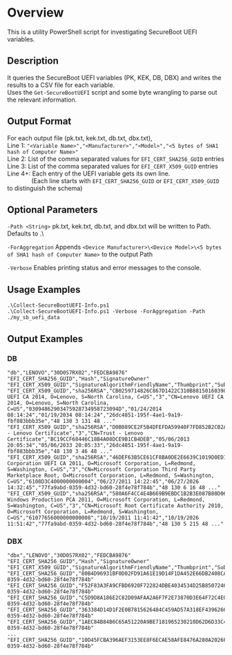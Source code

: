 
# Overview

This is a utility PowerShell script for investigating SecureBoot UEFI variables.

## Description

It queries the SecureBoot UEFI variables (PK, KEK, DB, DBX) and writes the results to a CSV file for each variable.  
Uses the `Get-SecureBootUEFI` script and some byte wrangling to parse out the relevant information.

## Output Format

For each output file (pk.txt, kek.txt, db.txt, dbx.txt),  
Line 1: `"<Variable Name>","<Manufacturer>","<Model>","<5 bytes of SHA1 hash of Computer Name>"`  
Line 2: List of the comma separated values for `EFI_CERT_SHA256_GUID` entries  
Line 3: List of the comma separated values for `EFI_CERT_X509_GUID` entries  
Line 4+: Each entry of the UEFI variable gets its own line.  
&emsp;&emsp;&emsp;&emsp;(Each line starts with `EFI_CERT_SHA256_GUID` or `EFI_CERT_X509_GUID` to distinguish the schema)  

## Optional Parameters

`-Path <String>` pk.txt, kek.txt, db.txt, and dbx.txt will be written to Path. Defaults to .\

`-ForAggregation` Appends `<Device Manufacturer>\<Device Model>\<5 bytes of SHA1 hash of Computer Name>` to the output Path

`-Verbose` Enables printing status and error messages to the console.

## Usage Examples

`.\Collect-SecureBootUEFI-Info.ps1`  
`.\Collect-SecureBootUEFI-Info.ps1 -Verbose -ForAggregation -Path ./my_sb_uefi_data`

## Output Examples

### DB

```
"db","LENOVO","30D0S7RX02","FEDCBA9876"
"EFI_CERT_SHA256_GUID","Hash","SignatureOwner"
"EFI_CERT_X509_GUID","SignatureAlgorithmFriendlyName","Thumbprint","Subject","Version","Issuer","SerialNumber","NotBefore","NotAfter","SignatureOwner","RawData"
"EFI_CERT_X509_GUID","sha256RSA","CB0259714826C867D1422C310B88150160398F0B","CN=Lenovo UEFI CA 2014, O=Lenovo, S=North Carolina, C=US","3","CN=Lenovo UEFI CA 2014, O=Lenovo, S=North Carolina, C=US","03094862903475928734958723094D","01/24/2014 08:14:24","01/19/2034 08:14:24","26dc4851-195f-4ae1-9a19-fbf883bbb35e","48 130 3 131 48 ..."
"EFI_CERT_X509_GUID","sha256RSA","D0B089CE2F5B4DFEFDA59940F7FD852B2CB2A6CB","CN=Trust - Lenovo Certificate","3","CN=Trust - Lenovo Certificate","BC19CCF68446C18B4A08DCE9B1CB4DEB","05/06/2013 20:05:34","05/06/2033 20:05:33","26dc4851-195f-4ae1-9a19-fbf883bbb35e","48 130 3 46 48 ..."
"EFI_CERT_X509_GUID","sha256RSA","46DEF63B5CE61CF8BA0DE2E6639C1019D0ED14F3","CN=Microsoft Corporation UEFI CA 2011, O=Microsoft Corporation, L=Redmond, S=Washington, C=US","3","CN=Microsoft Corporation Third Party Marketplace Root, O=Microsoft Corporation, L=Redmond, S=Washington, C=US","6108D3C4000000000004","06/27/2011 14:22:45","06/27/2026 14:32:45","77fa9abd-0359-4d32-bd60-28f4e78f784b","48 130 6 16 48 ..."
"EFI_CERT_X509_GUID","sha256RSA","580A6F4CC4E4B669B9EBDC1B2B3E087B80D0678D","CN=Microsoft Windows Production PCA 2011, O=Microsoft Corporation, L=Redmond, S=Washington, C=US","3","CN=Microsoft Root Certificate Authority 2010, O=Microsoft Corporation, L=Redmond, S=Washington, C=US","61077656000000000008","10/19/2011 11:41:42","10/19/2026 11:51:42","77fa9abd-0359-4d32-bd60-28f4e78f784b","48 130 5 215 48 ..."
```

### DBX

```
"dbx","LENOVO","30D0S7RX02","FEDCBA9876"
"EFI_CERT_SHA256_GUID","Hash","SignatureOwner"
"EFI_CERT_X509_GUID","SignatureAlgorithmFriendlyName","Thumbprint","Subject","Version","Issuer","SerialNumber","NotBefore","NotAfter","SignatureOwner","RawData"
"EFI_CERT_SHA256_GUID","80B4D96931BF0D02FD91A61E19D14F1DA452E66DB2408CA8604D411F92659F0A","77fa9abd-0359-4d32-bd60-28f4e78f784b"
"EFI_CERT_SHA256_GUID","F52F83A3FA9CFBD6920F722824DBE4034534D25B8507246B3B957DAC6E1BCE7A","77fa9abd-0359-4d32-bd60-28f4e78f784b"
"EFI_CERT_SHA256_GUID","C5D9D8A186E2C82D09AFAA2A6F7F2E73870D3E64F72C4E08EF67796A840F0FBD","77fa9abd-0359-4d32-bd60-28f4e78f784b"
"EFI_CERT_SHA256_GUID","363384D14D1F2E0B7815626484C459AD57A318EF4396266048D058C5A19BBF76","77fa9abd-0359-4d32-bd60-28f4e78f784b"
"EFI_CERT_SHA256_GUID","1AEC84B84B6C65A51220A9BE7181965230210D62D6D33C48999C6B295A2B0A06","77fa9abd-0359-4d32-bd60-28f4e78f784b"
...
"EFI_CERT_SHA256_GUID","10D45FCBA396AEF3153EE8F6ECAE58AFE8476A280A2026FC71F6217DCF49BA2F","77fa9abd-0359-4d32-bd60-28f4e78f784b"
```
